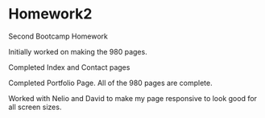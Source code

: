 # Homework2
Second Bootcamp Homework

Initially worked on making the 980 pages.

Completed Index and Contact pages

Completed Portfolio Page. All of the 980 pages are complete.

Worked with Nelio and David to make my page responsive to look good for all screen sizes.
